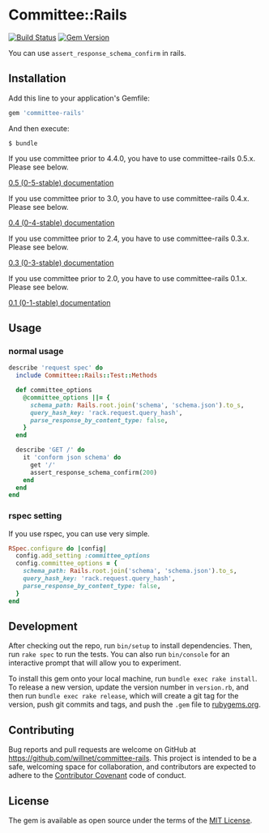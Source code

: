 # Committee::Rails

[![Build Status](https://travis-ci.org/willnet/committee-rails.svg?branch=master)](https://travis-ci.org/willnet/committee-rails)
[![Gem Version](https://badge.fury.io/rb/committee-rails.svg)](https://badge.fury.io/rb/committee-rails)

You can use `assert_response_schema_confirm` in rails.

## Installation

Add this line to your application's Gemfile:

```ruby
gem 'committee-rails'
```

And then execute:

    $ bundle

If you use committee prior to 4.4.0, you have to use committee-rails 0.5.x. Please see below.

[0.5 (0-5-stable) documentation](https://github.com/willnet/committee-rails/tree/0-5-stable)

If you use committee prior to 3.0, you have to use committee-rails 0.4.x. Please see below.

[0.4 (0-4-stable) documentation](https://github.com/willnet/committee-rails/tree/0-4-stable)

If you use committee prior to 2.4, you have to use committee-rails 0.3.x. Please see below.

[0.3 (0-3-stable) documentation](https://github.com/willnet/committee-rails/tree/0-3-stable)

If you use committee prior to 2.0, you have to use committee-rails 0.1.x. Please see below.

[0.1 (0-1-stable) documentation](https://github.com/willnet/committee-rails/tree/0-1-stable)

## Usage

### normal usage

```ruby
describe 'request spec' do
  include Committee::Rails::Test::Methods

  def committee_options
    @committee_options ||= {
      schema_path: Rails.root.join('schema', 'schema.json').to_s,
      query_hash_key: 'rack.request.query_hash',
      parse_response_by_content_type: false,
    }
  end

  describe 'GET /' do
    it 'conform json schema' do
      get '/'
      assert_response_schema_confirm(200)
    end
  end
end
```

### rspec setting
If you use rspec, you can use very simple.

```ruby
RSpec.configure do |config|
  config.add_setting :committee_options
  config.committee_options = {
    schema_path: Rails.root.join('schema', 'schema.json').to_s,
    query_hash_key: 'rack.request.query_hash',
    parse_response_by_content_type: false,
  }
end
```

## Development

After checking out the repo, run `bin/setup` to install dependencies. Then, run `rake spec` to run the tests. You can also run `bin/console` for an interactive prompt that will allow you to experiment.

To install this gem onto your local machine, run `bundle exec rake install`. To release a new version, update the version number in `version.rb`, and then run `bundle exec rake release`, which will create a git tag for the version, push git commits and tags, and push the `.gem` file to [rubygems.org](https://rubygems.org).

## Contributing

Bug reports and pull requests are welcome on GitHub at https://github.com/willnet/committee-rails. This project is intended to be a safe, welcoming space for collaboration, and contributors are expected to adhere to the [Contributor Covenant](http://contributor-covenant.org) code of conduct.


## License

The gem is available as open source under the terms of the [MIT License](http://opensource.org/licenses/MIT).
